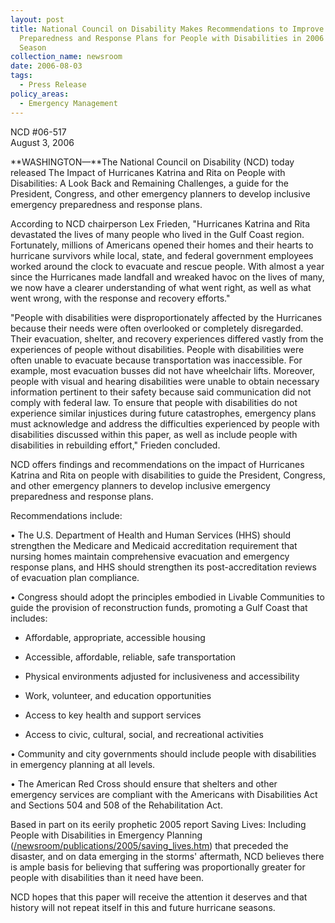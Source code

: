 ```yaml
---
layout: post
title: National Council on Disability Makes Recommendations to Improve Emergency
  Preparedness and Response Plans for People with Disabilities in 2006 Hurricane
  Season
collection_name: newsroom
date: 2006-08-03
tags:
  - Press Release
policy_areas:
  - Emergency Management
---
```


NCD #06-517\
August 3, 2006

**WASHINGTON—**The National Council on Disability (NCD) today released The Impact of Hurricanes Katrina and Rita on People with Disabilities: A Look Back and Remaining Challenges, a guide for the President, Congress, and other emergency planners to develop inclusive emergency preparedness and response plans.

According to NCD chairperson Lex Frieden, "Hurricanes Katrina and Rita devastated the lives of many people who lived in the Gulf Coast region. Fortunately, millions of Americans opened their homes and their hearts to hurricane survivors while local, state, and federal government employees worked around the clock to evacuate and rescue people. With almost a year since the Hurricanes made landfall and wreaked havoc on the lives of many, we now have a clearer understanding of what went right, as well as what went wrong, with the response and recovery efforts."

"People with disabilities were disproportionately affected by the Hurricanes because their needs were often overlooked or completely disregarded. Their evacuation, shelter, and recovery experiences differed vastly from the experiences of people without disabilities. People with disabilities were often unable to evacuate because transportation was inaccessible. For example, most evacuation busses did not have wheelchair lifts. Moreover, people with visual and hearing disabilities were unable to obtain necessary information pertinent to their safety because said communication did not comply with federal law. To ensure that people with disabilities do not experience similar injustices during future catastrophes, emergency plans must acknowledge and address the difficulties experienced by people with disabilities discussed within this paper, as well as include people with disabilities in rebuilding effort," Frieden concluded.

NCD offers findings and recommendations on the impact of Hurricanes Katrina and Rita on people with disabilities to guide the President, Congress, and other emergency planners to develop inclusive emergency preparedness and response plans.

Recommendations include:

• The U.S. Department of Health and Human Services (HHS) should strengthen the Medicare and Medicaid accreditation requirement that nursing homes maintain comprehensive evacuation and emergency response plans, and HHS should strengthen its post-accreditation reviews of evacuation plan compliance.

• Congress should adopt the principles embodied in Livable Communities to guide the provision of reconstruction funds, promoting a Gulf Coast that includes:

- Affordable, appropriate, accessible housing

- Accessible, affordable, reliable, safe transportation

- Physical environments adjusted for inclusiveness and accessibility

- Work, volunteer, and education opportunities

- Access to key health and support services

- Access to civic, cultural, social, and recreational activities



• Community and city governments should include people with disabilities in emergency planning at all levels.

• The American Red Cross should ensure that shelters and other emergency services are compliant with the Americans with Disabilities Act and Sections 504 and 508 of the Rehabilitation Act.

Based in part on its eerily prophetic 2005 report Saving Lives: Including People with Disabilities in Emergency Planning ([/newsroom/publications/2005/saving_lives.htm](https://ncd.gov/publications/2005/04152005)) that preceded the disaster, and on data emerging in the storms' aftermath, NCD believes there is ample basis for believing that suffering was proportionally greater for people with disabilities than it need have been.

NCD hopes that this paper will receive the attention it deserves and that history will not repeat itself in this and future hurricane seasons.
